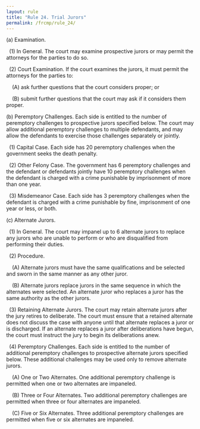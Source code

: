 ```yaml
---
layout: rule
title: "Rule 24. Trial Jurors"
permalink: /frcmp/rule_24/
---
```


(a) Examination.


&nbsp;&nbsp;(1) In General. The court may examine prospective jurors or may permit the attorneys for the parties to do so.


&nbsp;&nbsp;(2) Court Examination. If the court examines the jurors, it must permit the attorneys for the parties to:


&nbsp;&nbsp;&nbsp;&nbsp;(A) ask further questions that the court considers proper; or


&nbsp;&nbsp;&nbsp;&nbsp;(B) submit further questions that the court may ask if it considers them proper.


(b) Peremptory Challenges. Each side is entitled to the number of peremptory challenges to prospective jurors specified below. The court may allow additional peremptory challenges to multiple defendants, and may allow the defendants to exercise those challenges separately or jointly.


&nbsp;&nbsp;(1) Capital Case. Each side has 20 peremptory challenges when the government seeks the death penalty.


&nbsp;&nbsp;(2) Other Felony Case. The government has 6 peremptory challenges and the defendant or defendants jointly have 10 peremptory challenges when the defendant is charged with a crime punishable by imprisonment of more than one year.


&nbsp;&nbsp;(3) Misdemeanor Case. Each side has 3 peremptory challenges when the defendant is charged with a crime punishable by fine, imprisonment of one year or less, or both.


(c) Alternate Jurors.


&nbsp;&nbsp;(1) In General. The court may impanel up to 6 alternate jurors to replace any jurors who are unable to perform or who are disqualified from performing their duties.


&nbsp;&nbsp;(2) Procedure.


&nbsp;&nbsp;&nbsp;&nbsp;(A) Alternate jurors must have the same qualifications and be selected and sworn in the same manner as any other juror.


&nbsp;&nbsp;&nbsp;&nbsp;(B) Alternate jurors replace jurors in the same sequence in which the alternates were selected. An alternate juror who replaces a juror has the same authority as the other jurors.


&nbsp;&nbsp;(3) Retaining Alternate Jurors. The court may retain alternate jurors after the jury retires to deliberate. The court must ensure that a retained alternate does not discuss the case with anyone until that alternate replaces a juror or is discharged. If an alternate replaces a juror after deliberations have begun, the court must instruct the jury to begin its deliberations anew.


&nbsp;&nbsp;(4) Peremptory Challenges. Each side is entitled to the number of additional peremptory challenges to prospective alternate jurors specified below. These additional challenges may be used only to remove alternate jurors.


&nbsp;&nbsp;&nbsp;&nbsp;(A) One or Two Alternates. One additional peremptory challenge is permitted when one or two alternates are impaneled.


&nbsp;&nbsp;&nbsp;&nbsp;(B) Three or Four Alternates. Two additional peremptory challenges are permitted when three or four alternates are impaneled.


&nbsp;&nbsp;&nbsp;&nbsp;(C) Five or Six Alternates. Three additional peremptory challenges are permitted when five or six alternates are impaneled.
